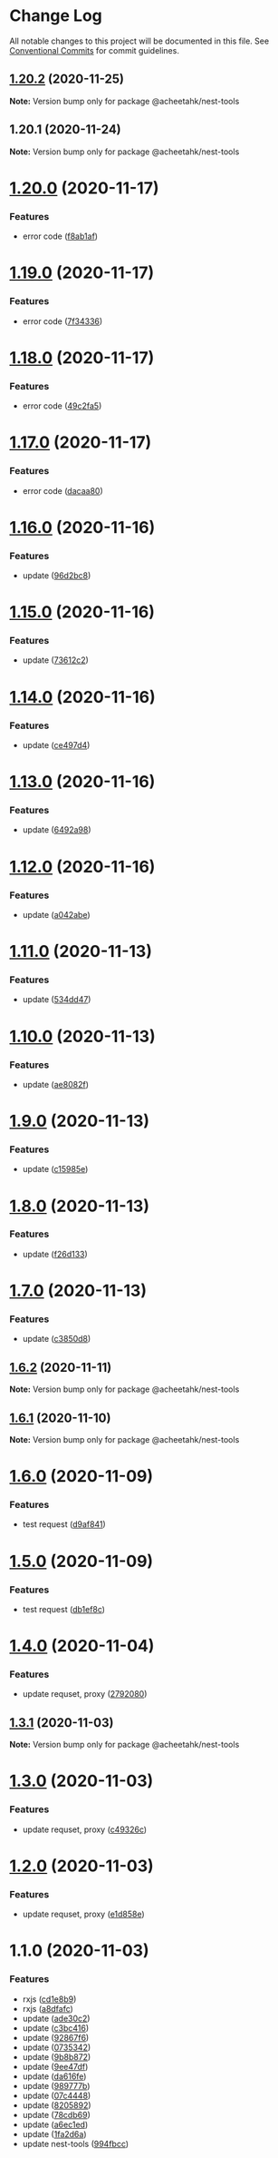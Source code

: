 # Change Log

All notable changes to this project will be documented in this file.
See [Conventional Commits](https://conventionalcommits.org) for commit guidelines.

## [1.20.2](https://github.com/A-CheetahK/acheetahk/compare/@acheetahk/nest-tools@1.20.1...@acheetahk/nest-tools@1.20.2) (2020-11-25)

**Note:** Version bump only for package @acheetahk/nest-tools





## 1.20.1 (2020-11-24)

**Note:** Version bump only for package @acheetahk/nest-tools





# [1.20.0](https://github.com/A-CheetahK/acheetahk/compare/@acheetahk/nest-tools@1.19.0...@acheetahk/nest-tools@1.20.0) (2020-11-17)


### Features

* error code ([f8ab1af](https://github.com/A-CheetahK/acheetahk/commit/f8ab1af3e81d3bcd5aca5e419613e162f804dbbb))





# [1.19.0](https://github.com/A-CheetahK/acheetahk/compare/@acheetahk/nest-tools@1.18.0...@acheetahk/nest-tools@1.19.0) (2020-11-17)


### Features

* error code ([7f34336](https://github.com/A-CheetahK/acheetahk/commit/7f3433675905d9e6d4ddcd50451b0f97609860a8))





# [1.18.0](https://github.com/A-CheetahK/acheetahk/compare/@acheetahk/nest-tools@1.17.0...@acheetahk/nest-tools@1.18.0) (2020-11-17)


### Features

* error code ([49c2fa5](https://github.com/A-CheetahK/acheetahk/commit/49c2fa5021424b8ad8be66c3f9d5e6401b8be83d))





# [1.17.0](https://github.com/A-CheetahK/acheetahk/compare/@acheetahk/nest-tools@1.16.0...@acheetahk/nest-tools@1.17.0) (2020-11-17)


### Features

* error code ([dacaa80](https://github.com/A-CheetahK/acheetahk/commit/dacaa800364a9c3548b48765a69af6b924ad502a))





# [1.16.0](https://github.com/A-CheetahK/acheetahk/compare/@acheetahk/nest-tools@1.15.0...@acheetahk/nest-tools@1.16.0) (2020-11-16)


### Features

* update ([96d2bc8](https://github.com/A-CheetahK/acheetahk/commit/96d2bc86b817ed484a202fb3371e97a414c24267))





# [1.15.0](https://github.com/A-CheetahK/acheetahk/compare/@acheetahk/nest-tools@1.14.0...@acheetahk/nest-tools@1.15.0) (2020-11-16)


### Features

* update ([73612c2](https://github.com/A-CheetahK/acheetahk/commit/73612c2632bf3f96a039e7e0d4ebbad43b77dacb))





# [1.14.0](https://github.com/A-CheetahK/acheetahk/compare/@acheetahk/nest-tools@1.13.0...@acheetahk/nest-tools@1.14.0) (2020-11-16)


### Features

* update ([ce497d4](https://github.com/A-CheetahK/acheetahk/commit/ce497d422bd636513702efb64590074f19815ab8))





# [1.13.0](https://github.com/A-CheetahK/acheetahk/compare/@acheetahk/nest-tools@1.12.0...@acheetahk/nest-tools@1.13.0) (2020-11-16)


### Features

* update ([6492a98](https://github.com/A-CheetahK/acheetahk/commit/6492a98fbdc138f9f073af0e455ff5fd23a07f8e))





# [1.12.0](https://github.com/A-CheetahK/acheetahk/compare/@acheetahk/nest-tools@1.11.0...@acheetahk/nest-tools@1.12.0) (2020-11-16)


### Features

* update ([a042abe](https://github.com/A-CheetahK/acheetahk/commit/a042abe53044779508e2b880023c0eeaaafe56c8))





# [1.11.0](https://github.com/A-CheetahK/acheetahk/compare/@acheetahk/nest-tools@1.10.0...@acheetahk/nest-tools@1.11.0) (2020-11-13)


### Features

* update ([534dd47](https://github.com/A-CheetahK/acheetahk/commit/534dd474751676c02764586b58cb52641527af89))





# [1.10.0](https://github.com/A-CheetahK/acheetahk/compare/@acheetahk/nest-tools@1.9.0...@acheetahk/nest-tools@1.10.0) (2020-11-13)


### Features

* update ([ae8082f](https://github.com/A-CheetahK/acheetahk/commit/ae8082f49725b9a386135f8e1fdecba7861d391d))





# [1.9.0](https://github.com/A-CheetahK/acheetahk/compare/@acheetahk/nest-tools@1.8.0...@acheetahk/nest-tools@1.9.0) (2020-11-13)


### Features

* update ([c15985e](https://github.com/A-CheetahK/acheetahk/commit/c15985e6451a94a1eac125a2b3f734d312a9d4ba))





# [1.8.0](https://github.com/A-CheetahK/acheetahk/compare/@acheetahk/nest-tools@1.7.0...@acheetahk/nest-tools@1.8.0) (2020-11-13)


### Features

* update ([f26d133](https://github.com/A-CheetahK/acheetahk/commit/f26d13318834787018fafdbd676238e9f405a2a6))





# [1.7.0](https://github.com/A-CheetahK/acheetahk/compare/@acheetahk/nest-tools@1.6.2...@acheetahk/nest-tools@1.7.0) (2020-11-13)


### Features

* update ([c3850d8](https://github.com/A-CheetahK/acheetahk/commit/c3850d83e305480a20488dda46362b44c93118e2))





## [1.6.2](https://github.com/A-CheetahK/acheetahk/compare/@acheetahk/nest-tools@1.6.1...@acheetahk/nest-tools@1.6.2) (2020-11-11)

**Note:** Version bump only for package @acheetahk/nest-tools





## [1.6.1](https://github.com/A-CheetahK/acheetahk/compare/@acheetahk/nest-tools@1.6.0...@acheetahk/nest-tools@1.6.1) (2020-11-10)

**Note:** Version bump only for package @acheetahk/nest-tools





# [1.6.0](https://github.com/A-CheetahK/acheetahk/compare/@acheetahk/nest-tools@1.5.0...@acheetahk/nest-tools@1.6.0) (2020-11-09)


### Features

* test request ([d9af841](https://github.com/A-CheetahK/acheetahk/commit/d9af84131d209e3c248c6bb60fc660562c56e95d))





# [1.5.0](https://github.com/A-CheetahK/acheetahk/compare/@acheetahk/nest-tools@1.4.0...@acheetahk/nest-tools@1.5.0) (2020-11-09)


### Features

* test request ([db1ef8c](https://github.com/A-CheetahK/acheetahk/commit/db1ef8c9ddede8bae726cdc2c25bcdcd8dc92b11))





# [1.4.0](https://github.com/A-CheetahK/acheetahk/compare/@acheetahk/nest-tools@1.3.1...@acheetahk/nest-tools@1.4.0) (2020-11-04)


### Features

* update requset, proxy ([2792080](https://github.com/A-CheetahK/acheetahk/commit/27920800a3fba3c2e959d5dded2611a1c0633681))





## [1.3.1](https://github.com/A-CheetahK/acheetahk/compare/@acheetahk/nest-tools@1.3.0...@acheetahk/nest-tools@1.3.1) (2020-11-03)

**Note:** Version bump only for package @acheetahk/nest-tools





# [1.3.0](https://github.com/A-CheetahK/acheetahk/compare/@acheetahk/nest-tools@1.2.0...@acheetahk/nest-tools@1.3.0) (2020-11-03)


### Features

* update requset, proxy ([c49326c](https://github.com/A-CheetahK/acheetahk/commit/c49326cd9dc2a20fd7ce384c85f119d11dab78e4))





# [1.2.0](https://github.com/A-CheetahK/acheetahk/compare/@acheetahk/nest-tools@1.1.0...@acheetahk/nest-tools@1.2.0) (2020-11-03)


### Features

* update requset, proxy ([e1d858e](https://github.com/A-CheetahK/acheetahk/commit/e1d858e878fa8dfa1bd886c430b8ad556b81fbdc))





# 1.1.0 (2020-11-03)


### Features

* rxjs ([cd1e8b9](https://github.com/A-CheetahK/acheetahk/commit/cd1e8b93dc0181258d1438ed7be575b7829805b2))
* rxjs ([a8dfafc](https://github.com/A-CheetahK/acheetahk/commit/a8dfafc2b496ea4f1ad5b934f6f3b2a063a3c164))
* update ([ade30c2](https://github.com/A-CheetahK/acheetahk/commit/ade30c2ce7e945a6dec8a7127b5886f85e603491))
* update ([c3bc416](https://github.com/A-CheetahK/acheetahk/commit/c3bc41624f733e375c521c362f2807de8ae42646))
* update ([92867f6](https://github.com/A-CheetahK/acheetahk/commit/92867f61378276ffe9b5b1e51ed7cbbe719ebecf))
* update ([0735342](https://github.com/A-CheetahK/acheetahk/commit/0735342017981e8f05504de2de976bd28ed8eda4))
* update ([9b8b872](https://github.com/A-CheetahK/acheetahk/commit/9b8b8720ba12e67c4fa7b995aeadfa21a92b074e))
* update ([9ee47df](https://github.com/A-CheetahK/acheetahk/commit/9ee47df93649bc4a5b4e8d788aa341324e012308))
* update ([da616fe](https://github.com/A-CheetahK/acheetahk/commit/da616fe44193898c914e3d64cc5c5a2d761077e0))
* update ([989777b](https://github.com/A-CheetahK/acheetahk/commit/989777bdaa0254bc5ba9ff5b2809ec979285780f))
* update ([07c4448](https://github.com/A-CheetahK/acheetahk/commit/07c4448583afd99294671bb326262cbc3c4c5134))
* update ([8205892](https://github.com/A-CheetahK/acheetahk/commit/8205892f6ac74fafd73b6415e656ac6ff9e11765))
* update ([78cdb69](https://github.com/A-CheetahK/acheetahk/commit/78cdb69d974bbd7f6b05a0a3949c0d06eae34643))
* update ([a6ec1ed](https://github.com/A-CheetahK/acheetahk/commit/a6ec1ed11ad2837af757d251347773994ef9d185))
* update ([1fa2d6a](https://github.com/A-CheetahK/acheetahk/commit/1fa2d6affb41fc71bf0a3b4f023e0ab5bc6aef25))
* update nest-tools ([994fbcc](https://github.com/A-CheetahK/acheetahk/commit/994fbcce97454d6aa2a16de0d702bfc32a32bb56))
